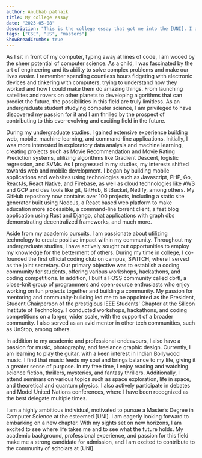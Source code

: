 ```yaml
---
author: Anubhab patnaik
title: My college essay 
date: "2023-05-08"
description: "This is the college essay that got me into the [UNI]. I am sharing this to help others write their essays. I hope this helps :)"
tags: ["CSE", "US", "masters"]
ShowBreadCrumbs: true 
---
```

As I sit in front of my computer, typing away at lines of code, I am wooed by the sheer potential of computer science. As a child, I was fascinated by the art of engineering and its ability to solve complex problems and make our lives easier. I remember spending countless hours fidgeting with electronic devices and tinkering with computers, trying to understand how they worked and how I could make them do amazing things. From launching satellites and rovers on other planets to developing algorithms that can predict the future, the possibilities in this field are truly limitless. As an undergraduate student studying computer science, I am privileged to have discovered my passion for it and I am thrilled by the prospect of contributing to this ever-evolving and exciting field in the future.

During my undergraduate studies, I gained extensive experience building web, mobile, machine learning, and command-line applications. Initially, I was more interested in exploratory data analysis and machine learning, creating projects such as Movie Recommendation and Movie Rating Prediction systems, utilizing algorithms like Gradient Descent, logistic regression, and SVMs. As I progressed in my studies, my interests shifted towards web and mobile development. I began by building mobile applications and websites using technologies such as Javascript, PHP, Go, ReactJs, React Native, and Firebase, as well as cloud technologies like AWS and GCP and dev tools like git, GitHub, BitBucket, Netlify, among others. My GitHub repository now contains over 100 projects, including a static site generator built using NodeJs, a React based web platform to make education more accessible, a command-line torrent client, a fast blog application using Rust and Django, chat applications with graph dbs demonstrating decentralized frameworks, and much more.

Aside from my academic pursuits, I am passionate about utilizing technology to create positive impact within my community. Throughout my undergraduate studies, I have actively sought out opportunities to employ my knowledge for the betterment of others. During my time in college, I co-founded the first official coding club on campus, SWITCH, where I served as the joint secretary. Our primary objective was to establish a coding community for students, offering various workshops, hackathons, and coding competitions. In addition, I built a FOSS community called cbrtl, a close-knit group of programmers and open-source enthusiasts who enjoy working on fun projects together and building a community. My passion for mentoring and community-building led me to be appointed as the President, Student Chairperson of the prestigious IEEE Students' Chapter at the Silicon Institute of Technology. I conducted workshops, hackathons, and coding competitions on a larger, wider scale, with the support of a broader community. I also served as an avid mentor in other tech communities, such as UnStop, among others.

In addition to my academic and professional endeavours, I also have a passion for music, photography, and freelance graphic design. Currently, I am learning to play the guitar, with a keen interest in Indian Bollywood music. I find that music feeds my soul and brings balance to my life, giving it a greater sense of purpose. In my free time, I enjoy reading and watching science fiction, thrillers, mysteries, and fantasy thrillers. Additionally, I attend seminars on various topics such as space exploration, life in space, and theoretical and quantum physics. I also actively participate in debates and Model United Nations conferences, where I have been recognized as the best delegate multiple times.

I am a highly ambitious individual, motivated to pursue a Master’s Degree in Computer Science at the esteemed [UNI]. I am eagerly looking forward to embarking on a new chapter. With my sights set on new horizons, I am excited to see where life takes me and to see what the future holds. My academic background, professional experience, and passion for this field make me a strong candidate for admission, and I am excited to contribute to the community of scholars at [UNI].
